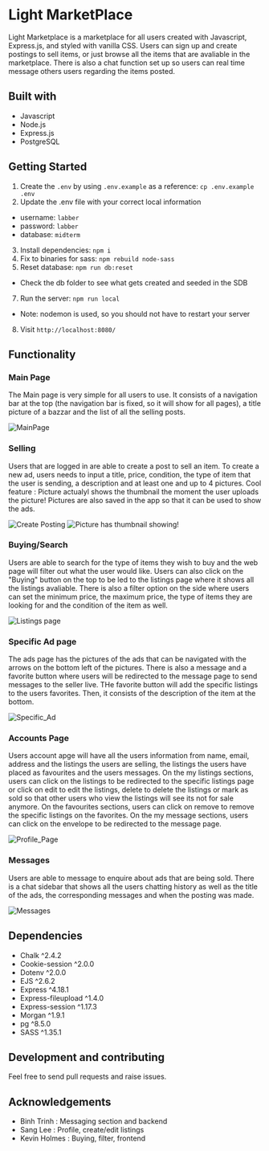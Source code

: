 Light MarketPlace
=========
 
Light Marketplace is a marketplace for all users created with Javascript, Express.js, and styled with vanilla CSS. Users can sign up and create postings to sell items, or just browse all the items that are avaliable in the marketplace. There is also a chat function set up so users can real time message others users regarding the items posted. 

## Built with 

- Javascript 
- Node.js 
- Express.js 
- PostgreSQL 

## Getting Started

1. Create the `.env` by using `.env.example` as a reference: `cp .env.example .env`
2. Update the .env file with your correct local information 
  - username: `labber` 
  - password: `labber` 
  - database: `midterm`
3. Install dependencies: `npm i`
4. Fix to binaries for sass: `npm rebuild node-sass`
5. Reset database: `npm run db:reset`
  - Check the db folder to see what gets created and seeded in the SDB
7. Run the server: `npm run local`
  - Note: nodemon is used, so you should not have to restart your server
8. Visit `http://localhost:8080/`

## Functionality 

### Main Page

The Main page is very simple for all users to use. It consists of a navigation bar at the top (the navigation bar is fixed, so it will show for all pages), a title picture of a bazzar and the list of all the selling posts. 

 ![MainPage](https://github.com/ttbinh139/light_marketplace/blob/master/planning/Front%20Page.png?raw=true) 

### Selling 

Users that are logged in are able to create a post to sell an item. To create a new ad, users needs to input a title, price, condition, the type of item that the user is sending, a description and at least one and up to 4 pictures. Cool feature : Picture actualyl shows the thumbnail the moment the user uploads the picture! Pictures are also saved in the app so that it can be used to show the ads. 

 ![Create Posting](https://github.com/ttbinh139/light_marketplace/blob/master/planning/Create.png?raw=true)
 ![Picture has thumbnail showing!](https://github.com/ttbinh139/light_marketplace/blob/master/planning/Create2.png?raw=true)
 

### Buying/Search

Users are able to search for the type of items they wish to buy and the web page will filter out what the user would like. Users can also click on the "Buying" button on the top to be led to the listings page where it shows all the listings avaliable. There is also a filter option on the side where users can set the minimum price, the maximum price, the type of items they are looking for and the condition of the item as well. 

 ![Listings page](https://github.com/ttbinh139/light_marketplace/blob/master/planning/Listings%20page.png?raw=true)

### Specific Ad page 

The ads page has the pictures of the ads that can be navigated with the arrows on the bottom left of the pictures. There is also a message and a favorite button where users will be redirected to the message page to send messages to the seller live. THe favorite button will add the specific listings to the users favorites. Then, it consists of the description of the item at the bottom. 

![Specific_Ad](https://github.com/ttbinh139/light_marketplace/blob/master/planning/specificad.png?raw=true)

### Accounts Page

Users account apge will have all the users information from name, email, address and the listings the users are selling, the listings the users have placed as favourites and the users messages. On the my listings sections, users can click on the listings to be redirected to the specific listings page or click on edit to edit the listings, delete to delete the listings or mark as sold so that other users who view the listings will see its not for sale anymore. On the favourites sections, users can click on remove to remove the specific listings on the favorites. On the my message sections, users can click on the envelope to be redirected to the message page. 

![Profile_Page](https://github.com/ttbinh139/light_marketplace/blob/master/planning/Account%20page.png?raw=true)

### Messages 

Users are able to message to enquire about ads that are being sold. There is a chat sidebar that shows all the users chatting history as well as the title of the ads, the corresponding messages and when the posting was made. 

![Messages](https://github.com/ttbinh139/light_marketplace/blob/master/planning/Message.png?raw=true)

## Dependencies 

  - Chalk ^2.4.2
  - Cookie-session ^2.0.0
  - Dotenv ^2.0.0
  - EJS ^2.6.2
  - Express ^4.18.1
  - Express-fileupload ^1.4.0
  - Express-session ^1.17.3
  - Morgan ^1.9.1
  - pg ^8.5.0
  - SASS ^1.35.1

## Development and contributing

Feel free to send pull requests and raise issues.

## Acknowledgements

- Binh Trinh : Messaging section and backend 
- Sang Lee : Profile, create/edit listings
- Kevin Holmes : Buying, filter, frontend
